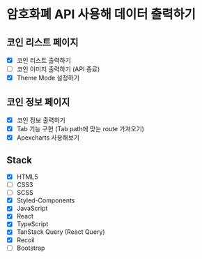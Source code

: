 # 암호화폐 API 사용해 데이터 출력하기

## 코인 리스트 페이지
- [x] 코인 리스트 출력하기
- [ ] 코인 이미지 출력하기 (API 종료)
- [x] Theme Mode 설정하기

## 코인 정보 페이지
- [x] 코인 정보 출력하기
- [x] Tab 기능 구현 (Tab path에 맞는 route 가져오기)
- [x] Apexcharts 사용해보기

## Stack
- [x] HTML5
- [ ] CSS3
- [ ] SCSS
- [x] Styled-Components
- [x] JavaScript
- [x] React
- [x] TypeScript
- [x] TanStack Query (React Query)
- [x] Recoil
- [ ] Bootstrap
